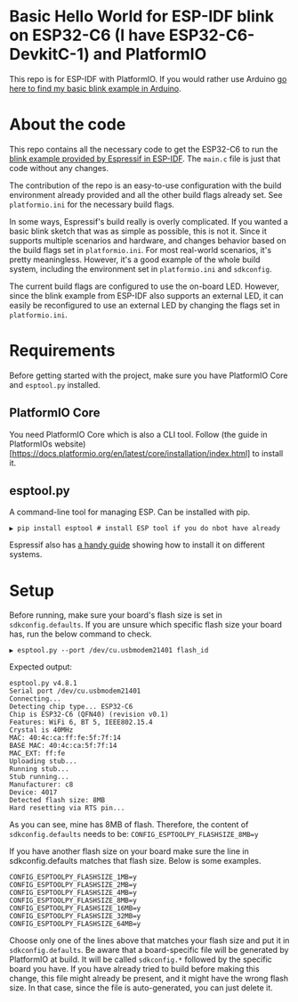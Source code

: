 # Basic Hello World for ESP-IDF blink on ESP32-C6 (I have ESP32-C6-DevkitC-1) and PlatformIO

This repo is for ESP-IDF with PlatformIO. If you would rather use Arduino [go here to find my basic blink example in Arduino](https://github.com/Graunephar/Esp32-C6-on-board-RGB-LED-example-in-Arduino-and-PlatformIO).

# About the code
This repo contains all the necessary code to get the ESP32-C6 to run the [blink example provided by Espressif in ESP-IDF](https://github.com/espressif/esp-idf/blob/master/examples/get-started/blink/main/blink_example_main.c). The `main.c` file is just that code without any changes.

The contribution of the repo is an easy-to-use configuration with the build environment already provided and all the other build flags already set. See `platformio.ini` for the necessary build flags.

In some ways, Espressif's build really is overly complicated. If you wanted a basic blink sketch that was as simple as possible, this is not it. Since it supports multiple scenarios and hardware, and changes behavior based on the build flags set in `platformio.ini`. For most real-world scenarios, it's pretty meaningless. However, it's a good example of the whole build system, including the environment set in `platformio.ini` and `sdkconfig`.

The current build flags are configured to use the on-board LED. However, since the blink example from ESP-IDF also supports an external LED, it can easily be reconfigured to use an external LED by changing the flags set in `platformio.ini`.

# Requirements
Before getting started with the project, make sure you have PlatformIO Core and `esptool.py` installed.

## PlatformIO Core

You need  PlatformIO Core which is also a CLI tool. Follow (the guide in PlatformIOs website)[https://docs.platformio.org/en/latest/core/installation/index.html] to install it.

## esptool.py
A command-line tool for managing ESP. Can be installed with pip. 
````
▶ pip install esptool # install ESP tool if you do nbot have already
````

Espressif also has [a handy guide](https://docs.espressif.com/projects/esptool/en/latest/esp32/installation.html) showing how to install it on different systems.

# Setup

Before running, make sure your board's flash size is set in `sdkconfig.defaults`. If you are unsure which specific flash size your board has, run the below command to check.

````
▶ esptool.py --port /dev/cu.usbmodem21401 flash_id

````

Expected output:
````
esptool.py v4.8.1
Serial port /dev/cu.usbmodem21401
Connecting...
Detecting chip type... ESP32-C6
Chip is ESP32-C6 (QFN40) (revision v0.1)
Features: WiFi 6, BT 5, IEEE802.15.4
Crystal is 40MHz
MAC: 40:4c:ca:ff:fe:5f:7f:14
BASE MAC: 40:4c:ca:5f:7f:14
MAC_EXT: ff:fe
Uploading stub...
Running stub...
Stub running...
Manufacturer: c8
Device: 4017
Detected flash size: 8MB
Hard resetting via RTS pin...
````

As you can see, mine has 8MB of flash. Therefore, the content of `sdkconfig.defaults` needs to be:
`CONFIG_ESPTOOLPY_FLASHSIZE_8MB=y`

If you have another flash size on your board make sure the line in sdkconfig.defaults matches that flash size. Below is some examples. 

````
CONFIG_ESPTOOLPY_FLASHSIZE_1MB=y
CONFIG_ESPTOOLPY_FLASHSIZE_2MB=y
CONFIG_ESPTOOLPY_FLASHSIZE_4MB=y
CONFIG_ESPTOOLPY_FLASHSIZE_8MB=y
CONFIG_ESPTOOLPY_FLASHSIZE_16MB=y
CONFIG_ESPTOOLPY_FLASHSIZE_32MB=y
CONFIG_ESPTOOLPY_FLASHSIZE_64MB=y
````

Choose only one of the lines above that matches your flash size and put it in `sdkconfig.defaults`. Be aware that a board-specific file will be generated by PlatformIO at build. It will be called `sdkconfig.*` followed by the specific board you have. If you have already tried to build before making this change, this file might already be present, and it might have the wrong flash size. In that case, since the file is auto-generated, you can just delete it.

